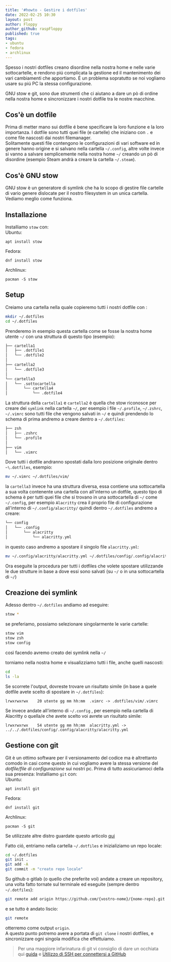 ```yaml
---
title: '#howto - Gestire i dotfiles' 
date: 2022-02-25 10:30
layout: post 
author: Floppy
author_github: raspFloppy
published: true
tags: 
- ubuntu
- fedora
- archlinux
---
```


Spesso i nostri dotfiles creano disordine nella nostra home e nelle varie sottocartelle, e rendono piú complicata la gestione ed il mantenimento dei vari cambiamenti che apportiamo.
É un problema sopratutto se noi vogliamo usare su piú PC la stessa configurazione.

GNU stow e git,  sono due strumenti che ci aiutano a dare un pò di ordine nella nostra home e sincronizzare i nostri dotfile tra le nostre macchine.


## Cos'è un dotfile
Prima di metter mano sui dotfile é bene specificare la loro funzione e la loro importanza.
I dotfile sono tutti quei file (e cartelle) che iniziano con `.` e come file nascosti dai nostri filemanager. \
Solitamente questi file contengono le configurazioni di vari software ed in genere hanno origine e si salvano nella cartella `~/.config`, altre volte invece si vanno a salvare semplicemente nella nostra home `~/` creando un pò di disordine (esempio Steam andrà a creare la cartella `~/.steam`).


## Cos'è GNU stow
GNU stow è un generatore di symlink che ha lo scopo di gestire file cartelle di vario genere dislocate per il nostro filesystem in un unica cartella.
Vediamo meglio come funziona.

## Installazione
Installiamo `stow` con: \
Ubuntu:
``` 
apt install stow
```
Fedora:
``` 
dnf install stow
```
Archlinux:
``` 
pacman -S stow
```


## Setup
Creiamo una cartella nella quale copieremo tutti i nostri dotfile con :
``` bash
mkdir ~/.dotfiles
cd ~/.dotfiles
``` 

Prenderemo in esempio questa cartella come se fosse la nostra home utente `~/` con una struttura di questo tipo (esempio):
``` bash
├── cartella1
│   ├── .dotfile1
│   └── .dotfile2
│ 
├── cartella2
│   └── .dotfile3
│ 
└── cartella3
│   └── .sottocartella
│       └── cartella4
│           └── .dotfile4
```

La struttura della `cartella1` e `cartella2` è quella che stow riconosce per creare dei `symlink` nella cartella `~/`, per esempio i file `~/.profile`, `~/.zshrc`, `~/.vimrc` 
sono tutti file che vengono salvati in `~/` e quindi prendendo lo schema di prima andremo a creare dentro a `~/.dotfiles`:
``` bash
├── zsh
│   ├── .zshrc
│   └── .profile
│ 
├── vim
│   └── .vimrc
```
Dove tutti i dotfile andranno spostati dalla loro posizione originale dentro `~\.dotfiles`, esempio:
``` bash
mv ~/.vimrc ~/.dotfiles/vim/
```


la `cartella3` invece ha una struttura diversa, essa contiene una sottocartella  a sua volta contenente una cartella con all'interno un dotfile, questo tipo di schema è per
tutti quei file che si trovano in una sottocartella di `~/` come `~/.config`, per esempio `Alacritty` crea il proprio file di configurazione all'interno di `~/.config/alacritty/`
quindi dentro `~/.dotfiles` andremo a creare:
``` bash
└── config
│   └── .config
│       └── alacritty
│           └── alacritty.yml
```
in questo caso andremo a spostare il singolo file `alacritty.yml`:
``` bash
mv ~/.config/alacritty/alacritty.yml ~/.dotfiles/config/.config/alacritty/
```
Ora eseguite la procedura per tutti i dotfiles che volete spostare utilizzande le due strutture in base a dove essi sono salvati (su `~/` o in una sottocartella di `~/`)


## Creazione dei symlink
Adesso dentro `~/.dotfiles` andiamo ad eseguire:
``` bash
stow *
```
 se preferiamo, possiamo selezionare singolarmente le varie cartelle:
``` bash
stow vim
stow zsh
stow config
```
così facendo avremo creato dei symlink nella `~/`


torniamo nella nostra home e visualizziamo tutti i file, anche quelli nascosti:
``` bash
cd 
ls -la
```

Se scorrete l'output, dovreste trovare un risultato simile (in base a quele dotfile avete scelto di spostare in `~/.dotfiles`):
```
lrwxrwxrwx    20 utente gg mm hh:mm  .vimrc -> .dotfiles/vim/.vimrc
```
Se invece andate all'interno di  `~/.config` , per esempio nella cartella di Alacritty o quella/e che avete scelto voi avrete un risultato simile:
```
lrwxrwxrwx    54 utente gg mm hh:mm  alacritty.yml -> ../../.dotfiles/config/.config/alacritty/alacritty.yml
```


## Gestione con git
Git è un ottimo software per il versionamento del codice ma è altrettanto comodo in casi come questo in cui vogliamo avere la stessa versione del _dotfile/file di configurazione_ sui nostri pc.
Prima di tutto assicuriamoci della sua presenza:
Installiamo `git` con: \
Ubuntu:
``` 
apt install git
```
Fedora:
``` 
dnf install git
```
Archlinux:
``` 
pacman -S git
```
Se utilizzate altre distro guardate questo articolo [qui](https://linuxhub.it/articles/howto-installazione-di-git-su-ogni-distribuzione-linux/)



Fatto ció, entriamo nella cartella `~/.dotfiles` e inizializiamo un repo locale:
``` bash
cd ~/.dotfiles
git init .
git add -A
git commit -m "creato repo locale"
```

Su github o gitlab (o quello che preferite voi) andate a creare un repository, una volta fatto tornate sul terminale ed eseguite (sempre dentro `~/.dotfiles`):
``` bash
git remote add origin https://github.com/{vostro-nome}/{nome-repo}.git
```
e se tutto è andato liscio:
``` bash
git remote
```
otterremo come output `origin`. \
A questo punto potremo avere a portata di `git clone` i nostri dotfiles, e sincronizzare ogni singola modifica che effettuiamo.

> Per una maggiore infarinatura di git vi consiglio di dare un occhiata qui  [guida](https://linuxhub.it/articles/howto-git-comprenderlo,-usarlo-e-amarlo/)
> e [Utilizzo di SSH per connettersi a GitHub](https://linuxhub.it/articles/howto-utilizzo-di-ssh-per-connettersi-a-github/)
